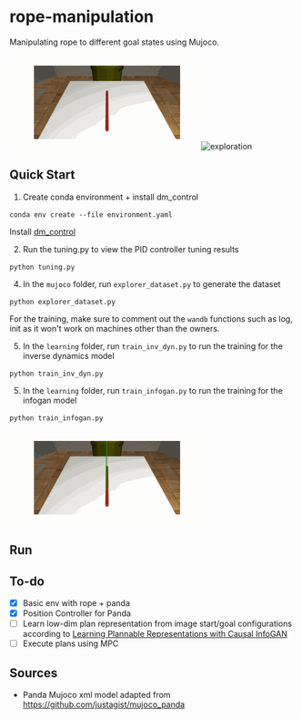 # rope-manipulation

Manipulating rope to different goal states using Mujoco.

![demo](https://github.com/raghavauppuluri13/rope-manipulation/blob/master/gifs/exploration.gif?raw=true)
![exploration](https://github.com/raghavauppuluri13/rope-manipulation/assets/41026849/8a107f49-11c0-446b-8019-07258dad7e49)


## Quick Start

1. Create conda environment + install dm_control

```
conda env create --file environment.yaml
```

Install [dm_control](https://github.com/deepmind/dm_control#requirements-and-installation)


2. Run the tuning.py to view the PID controller tuning results

```
python tuning.py
```

4. In the `mujoco` folder, run `explorer_dataset.py` to generate the dataset
```
python explorer_dataset.py
```

For the training, make sure to comment out the `wandb` functions such as log, init as it won't work on machines other than the owners.

5. In the `learning` folder, run `train_inv_dyn.py` to run the training for the inverse dynamics model 
```
python train_inv_dyn.py
```
5. In the `learning` folder, run `train_infogan.py` to run the training for the infogan model 
```
python train_infogan.py
```

![rope_env](exploration.gif)

## Run 

## To-do

- [x] Basic env with rope + panda
- [x] Position Controller for Panda
- [ ] Learn low-dim plan representation from image start/goal configurations according to [Learning Plannable Representations with Causal InfoGAN](https://arxiv.org/abs/1807.09341)
- [ ] Execute plans using MPC

## Sources
- Panda Mujoco xml model adapted from https://github.com/justagist/mujoco_panda
